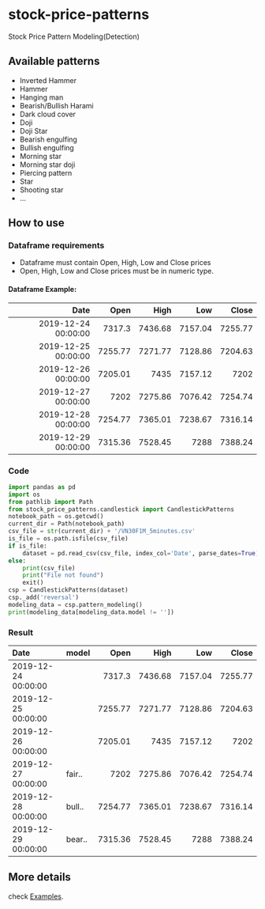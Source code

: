 # stock-price-patterns
Stock Price Pattern Modeling(Detection)

## Available patterns
* Inverted Hammer
* Hammer
* Hanging man
* Bearish/Bullish Harami
* Dark cloud cover
* Doji
* Doji Star
* Bearish engulfing
* Bullish engulfing
* Morning star
* Morning star doji
* Piercing pattern
* Star
* Shooting star
*  ...


## How to use
### Dataframe requirements

- Dataframe must contain Open, High, Low and Close prices
- Open, High, Low and Close prices must be in numeric type.

#### Dataframe Example: 

|                Date |    Open |    High |     Low |   Close |
|--------------------:|--------:|--------:|--------:|--------:|
| 2019-12-24 00:00:00 |  7317.3 | 7436.68 | 7157.04 | 7255.77 |
| 2019-12-25 00:00:00 | 7255.77 | 7271.77 | 7128.86 | 7204.63 |
| 2019-12-26 00:00:00 | 7205.01 |    7435 | 7157.12 |    7202 |
| 2019-12-27 00:00:00 |    7202 | 7275.86 | 7076.42 | 7254.74 |
| 2019-12-28 00:00:00 | 7254.77 | 7365.01 | 7238.67 | 7316.14 |
| 2019-12-29 00:00:00 | 7315.36 | 7528.45 |    7288 | 7388.24 |

### Code
```python
import pandas as pd
import os
from pathlib import Path
from stock_price_patterns.candlestick import CandlestickPatterns
notebook_path = os.getcwd()
current_dir = Path(notebook_path)
csv_file = str(current_dir) + '/VN30F1M_5minutes.csv'
is_file = os.path.isfile(csv_file)
if is_file:
    dataset = pd.read_csv(csv_file, index_col='Date', parse_dates=True)
else:
    print(csv_file)
    print("File not found")
    exit()
csp = CandlestickPatterns(dataset)
csp._add('reversal')
modeling_data = csp.pattern_modeling()
print(modeling_data[modeling_data.model != ''])
```
### Result

| Date                | model  |    Open |    High |     Low |   Close |
|:--------------------|:-------|--------:|--------:|--------:|--------:|
| 2019-12-24 00:00:00 |        |  7317.3 | 7436.68 | 7157.04 | 7255.77 |
| 2019-12-25 00:00:00 |        | 7255.77 | 7271.77 | 7128.86 | 7204.63 |
| 2019-12-26 00:00:00 |        | 7205.01 |    7435 | 7157.12 |    7202 |
| 2019-12-27 00:00:00 | fair.. |    7202 | 7275.86 | 7076.42 | 7254.74 |
| 2019-12-28 00:00:00 | bull.. | 7254.77 | 7365.01 | 7238.67 | 7316.14 |
| 2019-12-29 00:00:00 | bear.. | 7315.36 | 7528.45 |    7288 | 7388.24 |


## More details
check [Examples](/candlestick-examples.ipynb).
